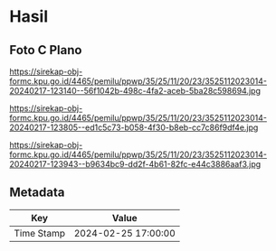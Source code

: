 # Hasil

## Foto C Plano

https://sirekap-obj-formc.kpu.go.id/4465/pemilu/ppwp/35/25/11/20/23/3525112023014-20240217-123140--56f1042b-498c-4fa2-aceb-5ba28c598694.jpg

https://sirekap-obj-formc.kpu.go.id/4465/pemilu/ppwp/35/25/11/20/23/3525112023014-20240217-123805--ed1c5c73-b058-4f30-b8eb-cc7c86f9df4e.jpg

https://sirekap-obj-formc.kpu.go.id/4465/pemilu/ppwp/35/25/11/20/23/3525112023014-20240217-123943--b9634bc9-dd2f-4b61-82fc-e44c3886aaf3.jpg


## Metadata

| Key        | Value               |
| ---------- | ------------------- |
| Time Stamp | 2024-02-25 17:00:00 |



